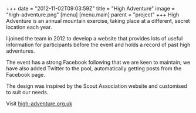 +++
date = "2012-11-02T09:03:59Z"
title = "High Adventure"
image = "high-adventure.png"
[menu]
  [menu.main]
    parent = "project"
+++
High Adventure is an annual mountain exercise, taking place at a different, secret location each year.

I joined the team in 2012 to develop a website that provides lots of useful information for participants before the event and holds a record of past high adventures.

The event has a strong Facebook following that we are keen to maintain; we have also added Twitter to the pool, automatically getting posts from the Facebook page.

The design was inspired by the Scout Association website and customised to suit our needs.

Visit [high-adventure.org.uk](http://high-adventure.org.uk)
